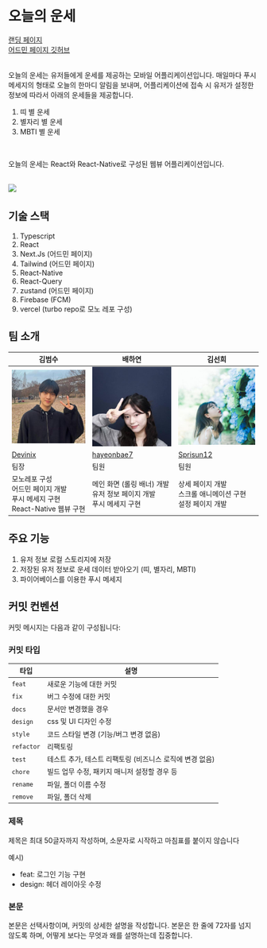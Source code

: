 # 오늘의 운세

<div>
<a target="_blank" href="https://ounse.imweb.me/">랜딩 페이지</a>
</div>
<div>
<a target="_blank" href="https://github.com/Devinix00/today-s-horoscope-admin">어드민 페이지 깃허브</a>
</div>

<br/>

오늘의 운세는 유저들에게 운세를 제공하는 모바일 어플리케이션입니다. 매일마다 푸시 메세지의 형태로 오늘의 한마디 알림을 보내며, 어플리케이션에 접속 시 유저가 설정한 정보에 따라서 아래의 운세들을 제공합니다.

1. 띠 별 운세
2. 별자리 별 운세
3. MBTI 별 운세

<br/>

오늘의 운세는 React와 React-Native로 구성된 웹뷰 어플리케이션입니다.

<br/>

<img width="300px" src="./imges/시연.gif">

## 기술 스택

1. Typescript
2. React
3. Next.Js (어드민 페이지)
4. Tailwind (어드민 페이지)
5. React-Native
6. React-Query
7. zustand (어드민 페이지)
8. Firebase (FCM)
9. vercel (turbo repo로 모노 레포 구성)

## 팀 소개

<table>
  <thead>
    <tr >
      <th style="text-align:center;" >김범수</th>
      <th style="text-align:center;" >배하연</th>
      <th style="text-align:center;" >김선희</th>
    </tr>
  </thead>
  <tbody>
    <tr>
      <td><img width="200" src="./imges/김범수.jpeg" /></td>
      <td><img width="200" src="./imges/배하연.jpeg" /></td>
      <td><img width="200" src="./imges/김선희.jpeg" /></td>
    </tr>
    <tr>
      <td><a target="_blank" href="https://github.com/Devinix00">Devinix</a></td>
      <td><a target="_blank" href="https://github.com/hayeonbae7">hayeonbae7</a></td>
      <td><a target="_blank" href="https://github.com/Sprisun12">Sprisun12</a></td>
    </tr>
    <tr>
      <td>팀장</td>
      <td>팀원</td>
      <td>팀원</td>
    </tr>
    <tr>
      <td width="200">
      모노레포 구성
      <br/>
      어드민 페이지 개발
      <br/>
      푸시 메세지 구현
      <br/>
       React-Native 웹뷰 구현
      </td>
      <td width="200">
      메인 화면 (롤링 배너) 개발
      <br/>
      유저 정보 페이지 개발
      <br/>
      푸시 메세지 구현
      <br/>
      </td>
      <td width="200">
      상세 페이지 개발
      <br/>
      스크롤 애니메이션 구현
      <br/>
      설정 페이지 개발
      </td>
    </tr>
  </tbody>
</table>

## 주요 기능

1. 유저 정보 로컬 스토리지에 저장
2. 저장된 유저 정보로 운세 데이터 받아오기 (띠, 별자리, MBTI)
3. 파이어베이스를 이용한 푸시 메세지

## 커밋 컨벤션

커밋 메시지는 다음과 같이 구성됩니다:

### 커밋 타입

| 타입       | 설명                                                     |
| ---------- | -------------------------------------------------------- |
| `feat`     | 새로운 기능에 대한 커밋                                  |
| `fix`      | 버그 수정에 대한 커밋                                    |
| `docs`     | 문서만 변경했을 경우                                     |
| `design`   | css 및 UI 디자인 수정                                    |
| `style`    | 코드 스타일 변경 (기능/버그 변경 없음)                   |
| `refactor` | 리팩토링                                                 |
| `test`     | 테스트 추가, 테스트 리팩토링 (비즈니스 로직에 변경 없음) |
| `chore`    | 빌드 업무 수정, 패키지 매니저 설정할 경우 등             |
| `rename`   | 파일, 폴더 이름 수정                                     |
| `remove`   | 파일, 폴더 삭제                                          |

### 제목

제목은 최대 50글자까지 작성하며, 소문자로 시작하고 마침표를 붙이지 않습니다

예시)

<ul>
    <li>feat: 로그인 기능 구현</li>
    <li> design: 헤더 레이아웃 수정</li>
</ul>

### 본문

본문은 선택사항이며, 커밋의 상세한 설명을 작성합니다. 본문은 한 줄에 72자를 넘지 않도록 하며, 어떻게 보다는 무엇과 왜를 설명하는데 집중합니다.
